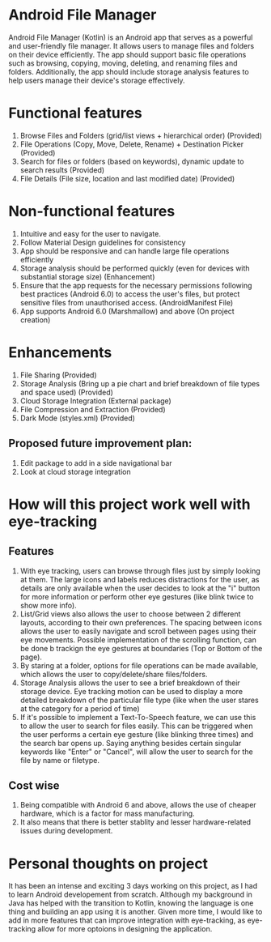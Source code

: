 # Android File Manager

Android File Manager (Kotlin) is an Android app that serves as a powerful and user-friendly file manager. It allows users to manage files and folders on their device efficiently. The app should support basic file operations such as browsing, copying, moving, deleting, and renaming files and folders. Additionally, the app should include storage analysis features to help users manage their device's storage effectively.

# Functional features
1. Browse Files and Folders (grid/list views + hierarchical order) (Provided)
2. File Operations (Copy, Move, Delete, Rename) + Destination Picker (Provided)
3. Search for files or folders (based on keywords), dynamic update to search results (Provided)
4. File Details (File size, location and last modified date) (Provided)

# Non-functional features
1. Intuitive and easy for the user to navigate.
2. Follow Material Design guidelines for consistency
3. App should be responsive and can handle large file operations efficiently
4. Storage analysis should be performed quickly (even for devices with substantial storage size) (Enhancement)
5. Ensure that the app requests for the necessary permissions following best practices (Android 6.0) to access the user's files, but protect sensitive files from unauthorised access. (AndroidManifest File)
6. App supports Android 6.0 (Marshmallow) and above (On project creation)

# Enhancements
1. File Sharing (Provided)
2. Storage Analysis (Bring up a pie chart and brief breakdown of file types and space used) (Provided)
3. Cloud Storage Integration (External package)
4. File Compression and Extraction (Provided)
5. Dark Mode (styles.xml) (Provided)

## Proposed future improvement plan:
1. Edit package to add in a side navigational bar
2. Look at cloud storage integration

# How will this project work well with eye-tracking
## Features
1. With eye tracking, users can browse through files just by simply looking at them. The large icons and labels reduces distractions for the user, as details are only available when the user decides to look at the "i" button for more information or perform other eye gestures (like blink twice to show more info).
2. List/Grid views also allows the user to choose between 2 different layouts, according to their own preferences. The spacing between icons allows the user to easily navigate and scroll between pages using their eye movements. Possible implementation of the scrolling function, can be done b trackign the eye gestures at boundaries (Top or Bottom of the page).
3. By staring at a folder, options for file operations can be made available, which allows the user to copy/delete/share files/folders.
4. Storage Analysis allows the user to see a brief breakdown of their storage device. Eye tracking motion can be used to display a more detailed breakdown of the particular file type (like when the user stares at the category for a period of time)
5. If it's possible to implement a Text-To-Speech feature, we can use this to allow the user to search for files easily. This can be triggered when the user performs a certain eye gesture (like blinking three times) and the search bar opens up. Saying anything besides certain singular keywords like "Enter" or "Cancel", will allow the user to search for the file by name or filetype.

## Cost wise
1. Being compatible with Android 6 and above, allows the use of cheaper hardware, which is a factor for mass manufacturing.
2. It also means that there is better stablity and lesser hardware-related issues during development.

# Personal thoughts on project
It has been an intense and exciting 3 days working on this project, as I had to learn Android developement from scratch. Although my background in Java has helped with the transition to Kotlin, knowing the language is one thing and building an app using it is another. Given more time, I would like to add in more features that can improve integration with eye-tracking, as eye-tracking allow for more optoions in designing the application.
